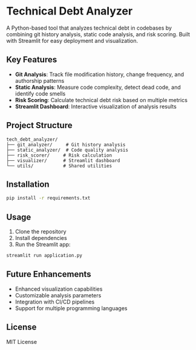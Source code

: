 # Technical Debt Analyzer

A Python-based tool that analyzes technical debt in codebases by combining git history analysis, static code analysis, and risk scoring. Built with Streamlit for easy deployment and visualization.

## Key Features

- **Git Analysis**: Track file modification history, change frequency, and authorship patterns
- **Static Analysis**: Measure code complexity, detect dead code, and identify code smells
- **Risk Scoring**: Calculate technical debt risk based on multiple metrics
- **Streamlit Dashboard**: Interactive visualization of analysis results

## Project Structure

```
tech_debt_analyzer/
├── git_analyzer/     # Git history analysis
├── static_analyzer/  # Code quality analysis
├── risk_scorer/     # Risk calculation
├── visualizer/      # Streamlit dashboard
└── utils/           # Shared utilities
```

## Installation

```bash
pip install -r requirements.txt
```

## Usage

1. Clone the repository
2. Install dependencies
3. Run the Streamlit app:
```bash
streamlit run application.py
```

## Future Enhancements

- Enhanced visualization capabilities
- Customizable analysis parameters
- Integration with CI/CD pipelines
- Support for multiple programming languages

## License

MIT License